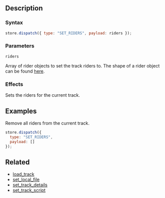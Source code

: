 ## Description

### Syntax

```javascript
store.dispatch({ type: "SET_RIDERS", payload: riders });
```

### Parameters

`riders`

Array of rider objects to set the track riders to. The shape of a rider object can be found [here](../External/rider_template.js).

### Effects

Sets the riders for the current track.

## Examples

Remove all riders from the current track.

```javascript
store.dispatch({
  type: "SET_RIDERS",
  payload: []
});
```

## Related

- [load_track](./load_track.md)
- [set_local_file](./set_local_file.md)
- [set_track_details](./set_track_details.md)
- [set_track_script](./set_track_script.md)
